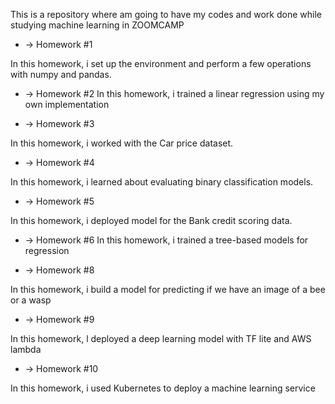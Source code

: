 This is a repository where am going to have my codes and work done while
studying machine learning in ZOOMCAMP

* -> Homework #1

In this homework, i set up the environment and perform a few operations with numpy and pandas.

* -> Homework #2
In this homework, i trained a linear regression using my own implementation

* -> Homework #3

In this homework, i  worked with the Car price dataset. 


* -> Homework #4

In this homework, i learned about evaluating binary classification models.


* -> Homework #5

In this homework, i deployed model for the Bank credit scoring data.


* -> Homework #6
In this homework, i trained a tree-based models for regression


* -> Homework #8

In this homework, i build a model for predicting if we have an image of a bee or a wasp


* -> Homework #9

In this homework, l deployed a deep learning model with TF lite and AWS lambda

* -> Homework #10

In this homework, i used Kubernetes to deploy a machine learning service 
